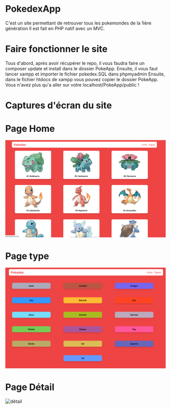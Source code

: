 # PokedexApp
C'est un site permettant de retrouver tous les pokemondes de la 1ière génération
Il est fait en PHP natif avec un MVC.

# Faire fonctionner le site
Tous d'abord, après avoir récupérer le repo, il vous faudra faire un composer update et install dans le dossier PokeApp.
Ensuite, il vous faut lancer xampp et importer le fichier pokedex.SQL dans phpmyadmin
Ensuite, dans le fichier htdocs de xampp vous pouvez copier le dossier PokeApp.
Vous n'avez plus qu'a aller sur votre localhost/PokeApp/public !

# Captures d'écran du site 
# Page Home
![Home](mainPokemon.png)

# Page type
![type](type.png)

# Page Détail
![détail](détail.png)

